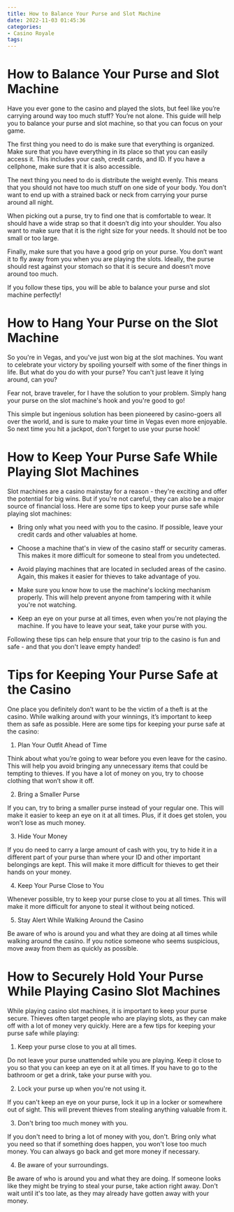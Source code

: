 ```yaml
---
title: How to Balance Your Purse and Slot Machine
date: 2022-11-03 01:45:36
categories:
- Casino Royale
tags:
---
```



#  How to Balance Your Purse and Slot Machine

Have you ever gone to the casino and played the slots, but feel like you’re carrying around way too much stuff? You’re not alone. This guide will help you to balance your purse and slot machine, so that you can focus on your game.

The first thing you need to do is make sure that everything is organized. Make sure that you have everything in its place so that you can easily access it. This includes your cash, credit cards, and ID. If you have a cellphone, make sure that it is also accessible.

The next thing you need to do is distribute the weight evenly. This means that you should not have too much stuff on one side of your body. You don’t want to end up with a strained back or neck from carrying your purse around all night.

When picking out a purse, try to find one that is comfortable to wear. It should have a wide strap so that it doesn’t dig into your shoulder. You also want to make sure that it is the right size for your needs. It should not be too small or too large.

Finally, make sure that you have a good grip on your purse. You don’t want it to fly away from you when you are playing the slots. Ideally, the purse should rest against your stomach so that it is secure and doesn’t move around too much.

If you follow these tips, you will be able to balance your purse and slot machine perfectly!

#  How to Hang Your Purse on the Slot Machine

So you're in Vegas, and you've just won big at the slot machines. You want to celebrate your victory by spoiling yourself with some of the finer things in life. But what do you do with your purse? You can't just leave it lying around, can you?

 Fear not, brave traveler, for I have the solution to your problem. Simply hang your purse on the slot machine's hook and you're good to go!

This simple but ingenious solution has been pioneered by casino-goers all over the world, and is sure to make your time in Vegas even more enjoyable. So next time you hit a jackpot, don't forget to use your purse hook!

#  How to Keep Your Purse Safe While Playing Slot Machines

Slot machines are a casino mainstay for a reason - they're exciting and offer the potential for big wins. But if you're not careful, they can also be a major source of financial loss. Here are some tips to keep your purse safe while playing slot machines:

- Bring only what you need with you to the casino. If possible, leave your credit cards and other valuables at home.

- Choose a machine that's in view of the casino staff or security cameras. This makes it more difficult for someone to steal from you undetected.

- Avoid playing machines that are located in secluded areas of the casino. Again, this makes it easier for thieves to take advantage of you.

- Make sure you know how to use the machine's locking mechanism properly. This will help prevent anyone from tampering with it while you're not watching.

- Keep an eye on your purse at all times, even when you're not playing the machine. If you have to leave your seat, take your purse with you.

Following these tips can help ensure that your trip to the casino is fun and safe - and that you don't leave empty handed!

#  Tips for Keeping Your Purse Safe at the Casino

One place you definitely don’t want to be the victim of a theft is at the casino. While walking around with your winnings, it’s important to keep them as safe as possible. Here are some tips for keeping your purse safe at the casino:

1. Plan Your Outfit Ahead of Time

Think about what you’re going to wear before you even leave for the casino. This will help you avoid bringing any unnecessary items that could be tempting to thieves. If you have a lot of money on you, try to choose clothing that won’t show it off.

2. Bring a Smaller Purse

If you can, try to bring a smaller purse instead of your regular one. This will make it easier to keep an eye on it at all times. Plus, if it does get stolen, you won’t lose as much money.

3. Hide Your Money

If you do need to carry a large amount of cash with you, try to hide it in a different part of your purse than where your ID and other important belongings are kept. This will make it more difficult for thieves to get their hands on your money.

4. Keep Your Purse Close to You

Whenever possible, try to keep your purse close to you at all times. This will make it more difficult for anyone to steal it without being noticed.

5. Stay Alert While Walking Around the Casino

Be aware of who is around you and what they are doing at all times while walking around the casino. If you notice someone who seems suspicious, move away from them as quickly as possible.

#  How to Securely Hold Your Purse While Playing Casino Slot Machines

While playing casino slot machines, it is important to keep your purse secure. Thieves often target people who are playing slots, as they can make off with a lot of money very quickly. Here are a few tips for keeping your purse safe while playing:

1. Keep your purse close to you at all times.

Do not leave your purse unattended while you are playing. Keep it close to you so that you can keep an eye on it at all times. If you have to go to the bathroom or get a drink, take your purse with you.

2. Lock your purse up when you're not using it.

If you can't keep an eye on your purse, lock it up in a locker or somewhere out of sight. This will prevent thieves from stealing anything valuable from it.

3. Don't bring too much money with you.

If you don't need to bring a lot of money with you, don't. Bring only what you need so that if something does happen, you won't lose too much money. You can always go back and get more money if necessary.

4. Be aware of your surroundings.

Be aware of who is around you and what they are doing. If someone looks like they might be trying to steal your purse, take action right away. Don't wait until it's too late, as they may already have gotten away with your money.